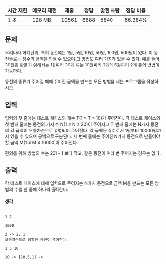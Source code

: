
|시간 제한|메모리 제한|제출|정답|맞힌 사람|정답 비율|
|---|---|---|---|---|---|
|1 초|128 MB|10561|6888|5640|66.384%|

## 문제

우리나라 화폐단위, 특히 동전에는 1원, 5원, 10원, 50원, 100원, 500원이 있다. 이 동전들로는 정수의 금액을 만들 수 있으며 그 방법도 여러 가지가 있을 수 있다. 예를 들어, 30원을 만들기 위해서는 1원짜리 30개 또는 10원짜리 2개와 5원짜리 2개 등의 방법이 가능하다.

동전의 종류가 주어질 때에 주어진 금액을 만드는 모든 방법을 세는 프로그램을 작성하시오.

## 입력

입력의 첫 줄에는 테스트 케이스의 개수 T(1 ≤ T ≤ 10)가 주어진다. 각 테스트 케이스의 첫 번째 줄에는 동전의 가지 수 N(1 ≤ N ≤ 20)이 주어지고 두 번째 줄에는 N가지 동전의 각 금액이 오름차순으로 정렬되어 주어진다. 각 금액은 정수로서 1원부터 10000원까지 있을 수 있으며 공백으로 구분된다. 세 번째 줄에는 주어진 N가지 동전으로 만들어야 할 금액 M(1 ≤ M ≤ 10000)이 주어진다.

편의를 위해 방법의 수는 231 - 1 보다 작고, 같은 동전이 여러 번 주어지는 경우는 없다.

## 출력

각 테스트 케이스에 대해 입력으로 주어지는 N가지 동전으로 금액 M을 만드는 모든 방법의 수를 한 줄에 하나씩 출력한다.

#### 생각
```

1 2

1000

2 -> 2, 1
오름차순으로 정렬된 동전이 주어진다.

1 5 10

10 -> [10,5,1] -> 

```